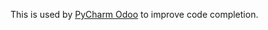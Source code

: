 This is used by [PyCharm Odoo](https://github.com/trinhanhngoc/pycharm-odoo) to improve
code completion.